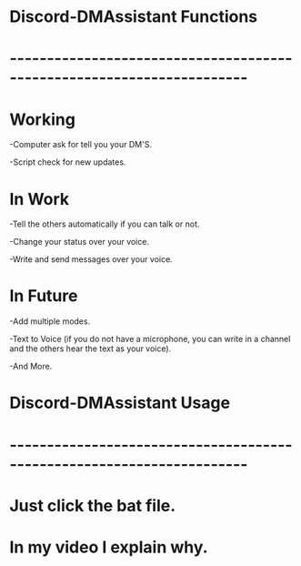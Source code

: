 # Discord-DMAssistant Functions
# ----------------------------------------------------------------------

# Working

-Computer ask for tell you your DM'S.

-Script check for new updates.

# In Work

-Tell the others automatically if you can talk or not. 

-Change your status over your voice.

-Write and send messages over your voice.

# In Future

-Add multiple modes.

-Text to Voice (if you do not have a microphone, you can write in a channel and the others hear the text as your voice).

-And More.

# Discord-DMAssistant Usage
# ----------------------------------------------------------------------

# Just click the bat file.

# In my video I explain why.
